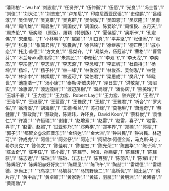 ‘潘玮柏’ - ‘wu ha’
'刘志宏','1'
'任贤齐','1'
'伍仲衡','1'
'伍佰','1'
'光良','1'
'冯士哲','1'
'刘佳','1'
'刘大江','1'
'刘志宏','1'
'卢东尼','1'
'印度尼西亚民谣','1'
'史俊鹏','1'
'吕绍淳','1'
'吴佳明','1'
'吴克羣','1'
'吴克群','1'
'吴剑泓','1'
'吴国恩','1'
'吴庆隆','1'
'吴青峰','1'
'周传雄','1'
'周启生','1'
'周国仪','1'
'周国仪、陈爱珍','1'
'周恒毅、五月天','1'
'周杰伦','1'
'唐奕聪 （原版）、屠颖（特别版）','1'
'夏侯哲','1'
'奥斯卡','1'
'孔宏伟','1'
'宋圭璋，','1'
'小林明子','1'
'屠颖','1'
'川口真','1'
'平井坚','1'
'张佳添','1'
'张宇','1'
'张悬','1'
'张简君伟','1'
'张震岳','1'
'徐伟铭','1'
'徐继宗','1'
'德正明','1'
'戚小恋','1'
'托比·盖德','1'
'方文良','1'
'易桀齐，','1'
'易桀齐，伍冠谚','1'
'曹格','1'
'曹雪芬','1'
'木兰号aka陈韦伶','1'
'朱其民','1'
'李偲菘','1'
'李双飞','1'
'李天龙','1'
'李奕杰','1'
'李宗盛','1'
'李志清','1'
'李志源','1'
'李念和','1'
'李正帆','1'
'杜自持','1'
'杨坤','1'
'杨坤，','1'
'杨子朴','1'
'林一峰','1'
'林俊杰','1'
'林俊杰、吴剑泓','1'
'林健华','1'
'林宇中','1'
'林挥斌','1'
'林迈可','1'
'梁伯君','1'
'梁思成','1'
'樊凡','1'
'毕晓世','1'
'池窪浩一','1'
'汤小康','1'
'泰勒·斯威夫特','1'
'泽日生','1'
'洪敬尧','1'
'海沼实','1'
'涂惠源','1'
'渡边茂树','1'
'渡辺茂樹','1'
'温尚翊','1'
'潘协庆','1'
'熊美玲','1'
'玉城千春','1'
'王力宏','1'
'王力宏、Robert Lay','1'
'王力宏、钟兴民','1'
'王杰','1'
'王治平','1'
'王继康','1'
'王蓝茵','1'
'王豫民','1'
'王超','1'
'王雅君','1'
'祈合','1'
'罗大佑','1'
'翁清溪','1'
'胡海泉','1'
'艾德·希兰','1'
'苏打绿','1'
'莫艳琳','1'
'萧煌奇','1'
'蔡健雅','1'
'蔡政勋','1'
'蔡政勋，陈建玮，许环良，David Koon','1'
'蔡科俊','1'
'袁惟仁','1'
'许嵩','1'
'许恒瑞','1'
'谢维','1'
'赵增熹','1'
'赵雷','1'
'赵雷，喜子','1'
'赵雷、喜子','1'
'赵雷、赵照','1'
'过亚弥乃','1'
'邓紫棋','1'
'郑宇界','1'
'郑楠','1'
'郭亮','1'
'郭子','1'
'都智文@众匠音乐','1'
'金培达','1'
'金大洲','1'
'钟兴民','1'
'钟兴民、林迈可','1'
'钟成虎','1'
'阿信','1'
'阿弟仔','1'
'阿沁','1'
'阿黛尔·阿德金斯，马克斯·马丁，希尔贝克','1'
'陈伟文','1'
'陈佳明','1'
'陈信宏','1'
'陈光荣','1'
'陈国华','1'
'陈子鸿','1'
'陈孟奇','1'
'陈宇任','1'
'陈小霞','1'
'陈建宁、阿信、孙燕姿','1'
'陈建玮','1'
'陈建骐','1'
'陈志远','1'
'陈珀','1'
'陈珀、江志仁','1'
'陈百强','1'
'陈羽凡','1'
'陈耀川','1'
'陈辉阳','1'
'陈辉阳@好好笑','1'
'陈颖见','1'
'陈飞午','1'
'陶喆','1'
'雷颂德','1'
'雷颂德、罗尚正','1'
'飞鸟凉','1'
'马毓芬','1'
'马饲野康二','1'
'高桥优','1'
'鲍比达','1'
'鸦片丹','1'
'黄中岳','1'
'黄卓颖','1'
'黄家驹','1'
'黄征，羽泉','1'
'黄明洲','1'
'黄晞睿','1'
'黄雨勋','1'
